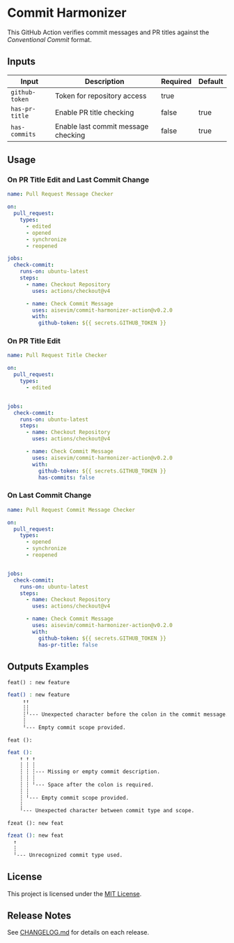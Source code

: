 # Commit Harmonizer

This GitHub Action verifies commit messages and PR titles against the *Conventional Commit* format.

## Inputs

| Input           | Description                                   | Required | Default |
| --------------- | --------------------------------------------  | -------- | ------- |
| `github-token`  | Token for repository access                   | true     |         |
| `has-pr-title`  | Enable PR title checking                      | false    | true    |
| `has-commits`   | Enable last commit message checking           | false    | true    |

## Usage

### On PR Title Edit and Last Commit Change

```yaml
name: Pull Request Message Checker

on:
  pull_request:
    types:
      - edited
      - opened
      - synchronize
      - reopened

jobs:
  check-commit:
    runs-on: ubuntu-latest
    steps:
      - name: Checkout Repository
        uses: actions/checkout@v4

      - name: Check Commit Message
        uses: aisevim/commit-harmonizer-action@v0.2.0
        with:
          github-token: ${{ secrets.GITHUB_TOKEN }}
```

### On PR Title Edit

```yaml
name: Pull Request Title Checker

on:
  pull_request:
    types:
      - edited


jobs:
  check-commit:
    runs-on: ubuntu-latest
    steps:
      - name: Checkout Repository
        uses: actions/checkout@v4

      - name: Check Commit Message
        uses: aisevim/commit-harmonizer-action@v0.2.0
        with:
          github-token: ${{ secrets.GITHUB_TOKEN }}
          has-commits: false
```

### On Last Commit Change

```yaml
name: Pull Request Commit Message Checker

on:
  pull_request:
    types:
      - opened
      - synchronize
      - reopened


jobs:
  check-commit:
    runs-on: ubuntu-latest
    steps:
      - name: Checkout Repository
        uses: actions/checkout@v4

      - name: Check Commit Message
        uses: aisevim/commit-harmonizer-action@v0.2.0
        with:
          github-token: ${{ secrets.GITHUB_TOKEN }}
          has-pr-title: false
```

## Outputs Examples

`feat() : new feature`
```sh
feat() : new feature
     ↑↑
     ┆┆
     ┆╵--- Unexpected character before the colon in the commit message.
     ┆
     ╵--- Empty commit scope provided.
```

`feat ():`
```sh
feat ():
    ↑ ↑ ↑
    ┆ ┆ ┆
    ┆ ┆ ┆--- Missing or empty commit description.
    ┆ ┆ ┆
    ┆ ┆ ╵--- Space after the colon is required.
    ┆ ┆
    ┆ ╵--- Empty commit scope provided.
    ┆
    ╵--- Unexpected character between commit type and scope.
```

`fzeat (): new feat`
```sh
fzeat (): new feat
  ↑
  ┆
  ╵--- Unrecognized commit type used.
```

## License

This project is licensed under the [MIT License](LICENSE).


## Release Notes

See [CHANGELOG.md](CHANGELOG.md) for details on each release.